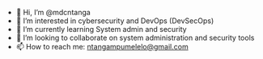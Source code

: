 - 👋 Hi, I’m @mdcntanga
- 👀 I’m interested in cybersecurity and DevOps (DevSecOps)
- 🌱 I’m currently learning System admin and security
- 💞️ I’m looking to collaborate on system administration and security tools
- 📫 How to reach me: ntangampumelelo@gmail.com

<!---
mdcntanga/mdcntanga is a ✨ special ✨ repository because its `README.md` (this file) appears on your GitHub profile.
You can click the Preview link to take a look at your changes.
--->
